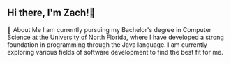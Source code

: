 ## Hi there, I'm Zach!👋

🚀 About Me
I am currently pursuing my Bachelor's degree in Computer Science at the University of North Florida, where I have developed a strong foundation in programming through the Java language. I am currently exploring various fields of software development to find the best fit for me.
